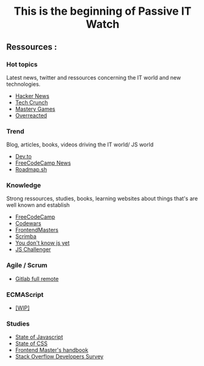 <h1 align='center'> This is the beginning of Passive IT Watch</h1>

<h2 align='left'>Ressources : </h2>

<h3 align='left'>Hot topics</h3>

<p align='left'>Latest news, twitter and ressources concerning the IT world and new technologies.</p>

* [Hacker News](https://news.ycombinator.com)
* [Tech Crunch](https://techcrunch.com/?guccounter=1)
* [Mastery Games](https://mastery.games) 
* [Overreacted](https://overreacted.io) 

<h3 align='left'>Trend</h3>

<p align='left'>Blog, articles, books, videos driving the IT world/ JS world</p>

* [Dev.to](https://dev.to) 
* [FreeCodeCamp News](https://www.freecodecamp.org/news/) 
* [Roadmap.sh](https://roadmap.sh) 


<h3 align='left'>Knowledge</h3>

<p align='left'>Strong ressources, studies, books, learning websites about things that's are well known and establish</p>
 
* [FreeCodeCamp](https://www.freecodecamp.org) 
* [Codewars](https://www.codewars.com/trainer/setup) 
* [FrontendMasters](https://frontendmasters.com) 
* [Scrimba](https://scrimba.com) 
* [You don't know js yet](https://github.com/getify/You-Dont-Know-JS) 
* [JS Challenger](https://www.jschallenger.com/) 

### Agile / Scrum

* [Gitlab full remote](https://about.gitlab.com/company/culture/all-remote/guide/)

### ECMAScript

* [[WIP]](WIP)

### Studies 

* [State of Javascript](https://2019.stateofjs.com) 
* [State of CSS](https://2019.stateofcss.com) 
* [Frontend Master's handbook](https://frontendmasters.com/books/front-end-handbook/2019/#7) 
* [Stack Overflow Developers Survey](https://insights.stackoverflow.com/survey/2020)

